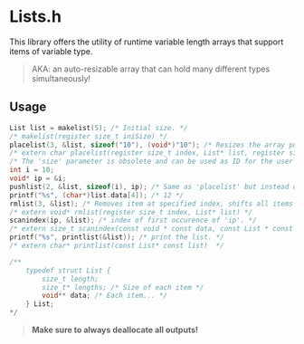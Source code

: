 # Lists.h  
  
This library offers the utility of runtime variable length arrays that support items of variable type.  
  
> AKA: an auto-resizable array that can hold many different types simultaneously!  
  
## Usage  
  
```C
List list = makelist(5); /* Initial size. */
/* makelist(register size_t iniSize) */
placelist(3, &list, sizeof("10"), (void*)"10"); /* Resizes the array pointer to fit the data. */
/* extern char placelist(register size_t index, List* list, register size_t size, void* data) */
/* The 'size' parameter is obsolete and can be used as ID for the user's convenience. */
int i = 10;
void* ip = &i;
pushlist(2, &list, sizeof(i), ip); /* Same as 'placelist' but instead of overriding the data, it pushes all items after the index one slot to the right. */
printf("%s", (char*)list.data[4]); /* 12 */
rmlist(3, &list); /* Removes item at specified index, shifts all items after the index one slot left and returns the removed item pointer. */
/* extern void* rmlist(register size_t index, List* list) */
scanindex(ip, &list); /* index of first occurence of 'ip'. */
/* extern size_t scanindex(const void * const data, const List * const list) */
printf("%s", printlist(&list)); /* print the list. */
/* extern char* printlist(const List* const list)  */

/**
	typedef struct List {
		size_t length;
		size_t* lengths; /* Size of each item */
		void** data; /* Each item... */
	} List;
*/
```  

> **Make sure to always deallocate all outputs!**  
